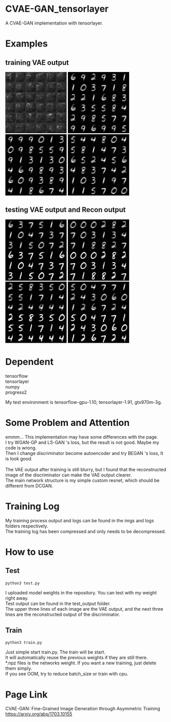 # CVAE-GAN_tensorlayer
A CVAE-GAN implementation with tensorlayer.<br>

# Examples
## training VAE output
![0_0](https://github.com/One-sixth/CVAE-GAN_tensorlayer/blob/master/imgs/0_0.jpg)
![0_1600](https://github.com/One-sixth/CVAE-GAN_tensorlayer/blob/master/imgs/0_1600.jpg)
![1_1600](https://github.com/One-sixth/CVAE-GAN_tensorlayer/blob/master/imgs/1_1600.jpg)
![3_600](https://github.com/One-sixth/CVAE-GAN_tensorlayer/blob/master/imgs/3_600.jpg)
## testing VAE output and Recon output
![0](https://github.com/One-sixth/CVAE-GAN_tensorlayer/blob/master/test_output/0.jpg)
![1](https://github.com/One-sixth/CVAE-GAN_tensorlayer/blob/master/test_output/7.jpg)
![2](https://github.com/One-sixth/CVAE-GAN_tensorlayer/blob/master/test_output/14.jpg)
![3](https://github.com/One-sixth/CVAE-GAN_tensorlayer/blob/master/test_output/31.jpg)


# Dependent
tensorflow<br>
tensorlayer<br>
numpy<br>
progress2<br>

My test environment is tensorflow-gpu-1.10, tensorlayer-1.91, gtx970m-3g.<br>

# Some Problem and Attention
emmm... This implementation may have some differences with the page.<br>
I try WGAN-GP and LS-GAN 's loss, but the result is not good. Maybe my code is wrong.<br>
Then I change discriminator become autoencoder and try BEGAN 's loss, It is look good.<br>
<br>
The VAE output after training is still blurry, but I found that the reconstructed image of the discriminator can make the VAE output clearer.<br>
The main network structure is my simple custom resnet, which should be different from DCGAN.<br>

# Training Log
My training process output and logs can be found in the imgs and logs folders respectively.<br>
The training log has been compressed and only needs to be decompressed.<br>

# How to use
## Test
```
python3 test.py
```
I uploaded model weights in the repository. You can test with my weight right away.<br>
Test output can be found in the test_output folder.<br>
The upper three lines of each image are the VAE output, and the next three lines are the reconstructed output of the discriminator.<br>

## Train
```
python3 train.py
```
Just simple start train.py. The train will be start.<br>
It will automatically reuse the previous weights if they are still there.<br>
*.npz files is the networks weight. If you want a new training, just delete them simply.<br>
If you see OOM, try to reduce batch_size or train with cpu.<br>

# Page Link
CVAE-GAN: Fine-Grained Image Generation through Asymmetric Training<br>
https://arxiv.org/abs/1703.10155
